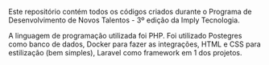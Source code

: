 Este repositório contém todos os códigos criados durante o Programa de Desenvolvimento de Novos Talentos - 3º edição da Imply Tecnologia.

A linguagem de programação utilizada foi PHP.
Foi utilizado Postegres como banco de dados, Docker para fazer as integrações, HTML e CSS para estilização (bem simples), Laravel como framework em 1 dos projetos.

